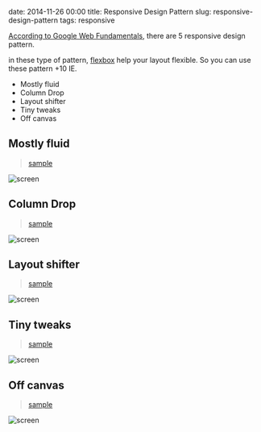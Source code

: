 date: 2014-11-26 00:00
title: Responsive Design Pattern
slug: responsive-design-pattern
tags: responsive


[According to Google Web Fundamentals](https://developers.google.com/web/fundamentals/layouts/rwd-patterns/), there are 5 responsive design pattern.

in these type of pattern, [flexbox](http://caniuse.com/#feat=flexbox) help your layout flexible. So you can use these pattern +10 IE.

* Mostly fluid
* Column Drop
* Layout shifter
* Tiny tweaks
* Off canvas


## Mostly fluid

> [sample](http://codepen.io/Tkashiro/full/MYwYKw)

![screen](https://dl.dropboxusercontent.com/u/2553817/Apps/scriptogram/resource/2014-11-26/mostly.gif)


## Column Drop

> [sample](http://codepen.io/Tkashiro/full/EajjEO)

![screen](https://dl.dropboxusercontent.com/u/2553817/Apps/scriptogram/resource/2014-11-26/column.gif)


## Layout shifter

> [sample](http://codepen.io/Tkashiro/full/QwbbBq)

![screen](https://dl.dropboxusercontent.com/u/2553817/Apps/scriptogram/resource/2014-11-26/layout.gif)


## Tiny tweaks

> [sample](http://codepen.io/Tkashiro/full/MYwwZX)

![screen](https://dl.dropboxusercontent.com/u/2553817/Apps/scriptogram/resource/2014-11-26/tiny.gif)


##  Off canvas

> [sample](http://codepen.io/Tkashiro/full/OPVVqp)

![screen](https://dl.dropboxusercontent.com/u/2553817/Apps/scriptogram/resource/2014-11-26/canvas.gif)
